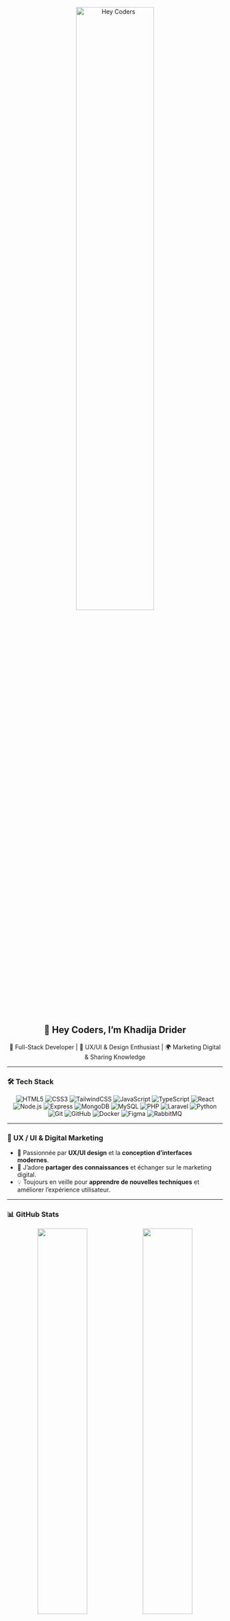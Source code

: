 <div align="center">

<img src="https://media.giphy.com/media/3o7abKhOpu0NwenH3O/giphy.gif" alt="Hey Coders" width="60%"/>  
<h2>👋 Hey Coders, I’m <strong>Khadija Drider</strong></h2>
<p>🚀 Full-Stack Developer | 🎨 UX/UI & Design Enthusiast | 🌍 Marketing Digital & Sharing Knowledge</p>

</div>

---

### 🛠️ Tech Stack  

<div align="center">

![HTML5](https://img.shields.io/badge/HTML5-E34F26?style=flat&logo=html5&logoColor=white)
![CSS3](https://img.shields.io/badge/CSS3-1572B6?style=flat&logo=css3&logoColor=white)
![TailwindCSS](https://img.shields.io/badge/TailwindCSS-38B2AC?style=flat&logo=tailwind-css&logoColor=white)
![JavaScript](https://img.shields.io/badge/JavaScript-F7DF1E?style=flat&logo=javascript&logoColor=black)
![TypeScript](https://img.shields.io/badge/TypeScript-3178C6?style=flat&logo=typescript&logoColor=white)
![React](https://img.shields.io/badge/React-61DAFB?style=flat&logo=react&logoColor=black)
![Node.js](https://img.shields.io/badge/Node.js-339933?style=flat&logo=node.js&logoColor=white)
![Express](https://img.shields.io/badge/Express-000000?style=flat&logo=express&logoColor=white)
![MongoDB](https://img.shields.io/badge/MongoDB-47A248?style=flat&logo=mongodb&logoColor=white)
![MySQL](https://img.shields.io/badge/MySQL-005C84?style=flat&logo=mysql&logoColor=white)
![PHP](https://img.shields.io/badge/PHP-777BB4?style=flat&logo=php&logoColor=white)
![Laravel](https://img.shields.io/badge/Laravel-FF2D20?style=flat&logo=laravel&logoColor=white)
![Python](https://img.shields.io/badge/Python-3776AB?style=flat&logo=python&logoColor=white)
![Git](https://img.shields.io/badge/Git-F05032?style=flat&logo=git&logoColor=white)
![GitHub](https://img.shields.io/badge/GitHub-181717?style=flat&logo=github&logoColor=white)
![Docker](https://img.shields.io/badge/Docker-2496ED?style=flat&logo=docker&logoColor=white)
![Figma](https://img.shields.io/badge/Figma-F24E1E?style=flat&logo=figma&logoColor=white)
![RabbitMQ](https://img.shields.io/badge/RabbitMQ-FF6600?style=flat&logo=rabbitmq&logoColor=white)

</div>

---

### 🎨 UX / UI & Digital Marketing  

- 🎯 Passionnée par **UX/UI design** et la **conception d’interfaces modernes**.  
- 📢 J’adore **partager des connaissances** et échanger sur le marketing digital.  
- 💡 Toujours en veille pour **apprendre de nouvelles techniques** et améliorer l’expérience utilisateur.  

---

### 📊 GitHub Stats  

<div align="center">
  
<img src="https://github-readme-stats.vercel.app/api?username=KhadijaDrider&show_icons=true&theme=radical" width="48%">  
<img src="https://github-readme-stats.vercel.app/api/top-langs/?username=KhadijaDrider&layout=compact&theme=radical" width="48%">  

</div>

---

### 🔗 Connect with me  

- Telegram: [Khadija Drider](https://t.me/spxd007)  
- Portfolio & Projects: [Your Website/Portfolio](#)  

---

<div align="center">

✨ *“Code, Design, Share & Grow!”* ✨  

</div>
